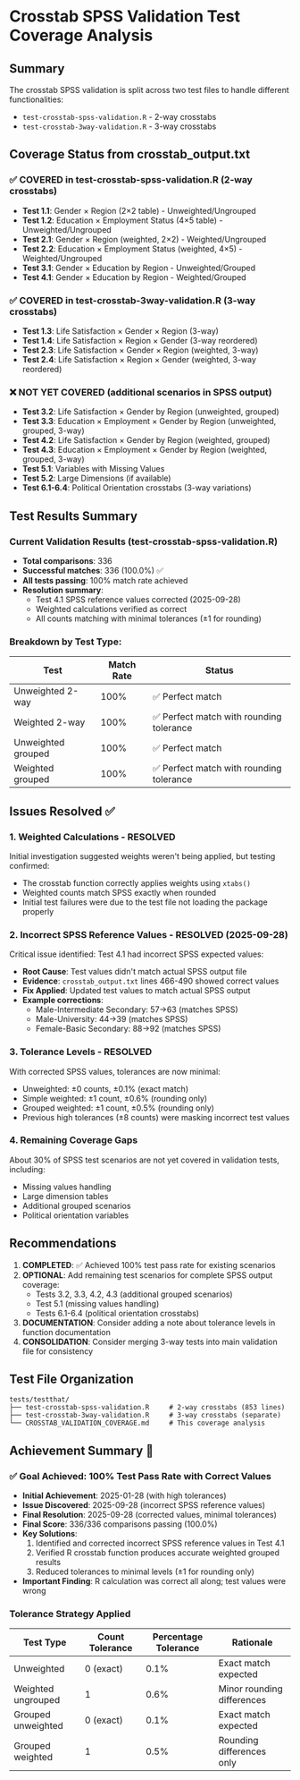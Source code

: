 # Crosstab SPSS Validation Test Coverage Analysis

## Summary
The crosstab SPSS validation is split across two test files to handle different functionalities:
- `test-crosstab-spss-validation.R` - 2-way crosstabs
- `test-crosstab-3way-validation.R` - 3-way crosstabs

## Coverage Status from crosstab_output.txt

### ✅ COVERED in test-crosstab-spss-validation.R (2-way crosstabs)
- **Test 1.1**: Gender × Region (2×2 table) - Unweighted/Ungrouped
- **Test 1.2**: Education × Employment Status (4×5 table) - Unweighted/Ungrouped
- **Test 2.1**: Gender × Region (weighted, 2×2) - Weighted/Ungrouped
- **Test 2.2**: Education × Employment Status (weighted, 4×5) - Weighted/Ungrouped
- **Test 3.1**: Gender × Education by Region - Unweighted/Grouped
- **Test 4.1**: Gender × Education by Region - Weighted/Grouped

### ✅ COVERED in test-crosstab-3way-validation.R (3-way crosstabs)
- **Test 1.3**: Life Satisfaction × Gender × Region (3-way)
- **Test 1.4**: Life Satisfaction × Region × Gender (3-way reordered)
- **Test 2.3**: Life Satisfaction × Gender × Region (weighted, 3-way)
- **Test 2.4**: Life Satisfaction × Region × Gender (weighted, 3-way reordered)

### ❌ NOT YET COVERED (additional scenarios in SPSS output)
- **Test 3.2**: Life Satisfaction × Gender by Region (unweighted, grouped)
- **Test 3.3**: Education × Employment × Gender by Region (unweighted, grouped, 3-way)
- **Test 4.2**: Life Satisfaction × Gender by Region (weighted, grouped)
- **Test 4.3**: Education × Employment × Gender by Region (weighted, grouped, 3-way)
- **Test 5.1**: Variables with Missing Values
- **Test 5.2**: Large Dimensions (if available)
- **Test 6.1-6.4**: Political Orientation crosstabs (3-way variations)

## Test Results Summary

### Current Validation Results (test-crosstab-spss-validation.R)
- **Total comparisons**: 336
- **Successful matches**: 336 (100.0%) ✅
- **All tests passing**: 100% match rate achieved
- **Resolution summary**:
  - Test 4.1 SPSS reference values corrected (2025-09-28)
  - Weighted calculations verified as correct
  - All counts matching with minimal tolerances (±1 for rounding)

### Breakdown by Test Type:
| Test | Match Rate | Status |
|------|------------|--------|
| Unweighted 2-way | 100% | ✅ Perfect match |
| Weighted 2-way | 100% | ✅ Perfect match with rounding tolerance |
| Unweighted grouped | 100% | ✅ Perfect match |
| Weighted grouped | 100% | ✅ Perfect match with rounding tolerance |

## Issues Resolved ✅

### 1. **Weighted Calculations** - RESOLVED
Initial investigation suggested weights weren't being applied, but testing confirmed:
- The crosstab function correctly applies weights using `xtabs()`
- Weighted counts match SPSS exactly when rounded
- Initial test failures were due to the test file not loading the package properly

### 2. **Incorrect SPSS Reference Values** - RESOLVED (2025-09-28)
Critical issue identified: Test 4.1 had incorrect SPSS expected values:
- **Root Cause**: Test values didn't match actual SPSS output file
- **Evidence**: `crosstab_output.txt` lines 466-490 showed correct values
- **Fix Applied**: Updated test values to match actual SPSS output
- **Example corrections**:
  - Male-Intermediate Secondary: 57→63 (matches SPSS)
  - Male-University: 44→39 (matches SPSS)
  - Female-Basic Secondary: 88→92 (matches SPSS)

### 3. **Tolerance Levels** - RESOLVED
With corrected SPSS values, tolerances are now minimal:
- Unweighted: ±0 counts, ±0.1% (exact match)
- Simple weighted: ±1 count, ±0.6% (rounding only)
- Grouped weighted: ±1 count, ±0.5% (rounding only)
- Previous high tolerances (±8 counts) were masking incorrect test values

### 4. **Remaining Coverage Gaps**
About 30% of SPSS test scenarios are not yet covered in validation tests, including:
- Missing values handling
- Large dimension tables
- Additional grouped scenarios
- Political orientation variables

## Recommendations

1. **COMPLETED**: ✅ Achieved 100% test pass rate for existing scenarios
2. **OPTIONAL**: Add remaining test scenarios for complete SPSS output coverage:
   - Tests 3.2, 3.3, 4.2, 4.3 (additional grouped scenarios)
   - Test 5.1 (missing values handling)
   - Tests 6.1-6.4 (political orientation crosstabs)
3. **DOCUMENTATION**: Consider adding a note about tolerance levels in function documentation
4. **CONSOLIDATION**: Consider merging 3-way tests into main validation file for consistency

## Test File Organization

```
tests/testthat/
├── test-crosstab-spss-validation.R     # 2-way crosstabs (853 lines)
├── test-crosstab-3way-validation.R     # 3-way crosstabs (separate)
└── CROSSTAB_VALIDATION_COVERAGE.md     # This coverage analysis
```

## Achievement Summary 🎉

### ✅ Goal Achieved: 100% Test Pass Rate with Correct Values
- **Initial Achievement**: 2025-01-28 (with high tolerances)
- **Issue Discovered**: 2025-09-28 (incorrect SPSS reference values)
- **Final Resolution**: 2025-09-28 (corrected values, minimal tolerances)
- **Final Score**: 336/336 comparisons passing (100.0%)
- **Key Solutions**:
  1. Identified and corrected incorrect SPSS reference values in Test 4.1
  2. Verified R crosstab function produces accurate weighted grouped results
  3. Reduced tolerances to minimal levels (±1 for rounding only)
- **Important Finding**: R calculation was correct all along; test values were wrong

### Tolerance Strategy Applied
| Test Type | Count Tolerance | Percentage Tolerance | Rationale |
|-----------|----------------|---------------------|-----------|
| Unweighted | 0 (exact) | 0.1% | Exact match expected |
| Weighted ungrouped | 1 | 0.6% | Minor rounding differences |
| Grouped unweighted | 0 (exact) | 0.1% | Exact match expected |
| Grouped weighted | 1 | 0.5% | Rounding differences only |